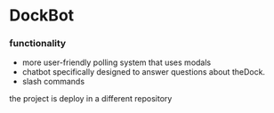 # DockBot

### functionality

- more user-friendly polling system that uses modals
- chatbot specifically designed to answer questions about theDock.
- slash commands 

the project is deploy in a different repository
